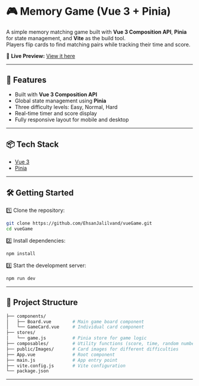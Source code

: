 
# 🎮 Memory Game (Vue 3 + Pinia)

A simple memory matching game built with **Vue 3 Composition API**, **Pinia** for state management, and **Vite** as the build tool.  
Players flip cards to find matching pairs while tracking their time and score.

🎨 **Live Preview:** [View it here](https://ehsanjalilvand.dev/#projects)

---

## 🚀 Features

- Built with **Vue 3 Composition API**
- Global state management using **Pinia**
- Three difficulty levels: Easy, Normal, Hard
- Real-time timer and score display
- Fully responsive layout for mobile and desktop

---

## 📦 Tech Stack

- [Vue 3](https://vuejs.org/)
- [Pinia](https://pinia.vuejs.org/)

---

## 🛠️ Getting Started

1️⃣ Clone the repository:

```bash
git clone https://github.com/EhsanJalilvand/vueGame.git
cd vueGame
```

2️⃣ Install dependencies:

```bash
npm install
```

3️⃣ Start the development server:

```bash
npm run dev
```

---

## 📂 Project Structure

```bash
├── components/
│   ├── Board.vue        # Main game board component
│   └── GameCard.vue     # Individual card component
├── stores/
│   └── game.js          # Pinia store for game logic
├── composables/         # Utility functions (score, time, random number)
├── public/Images/       # Card images for different difficulties
├── App.vue              # Root component
├── main.js              # App entry point
├── vite.config.js       # Vite configuration
└── package.json
```

---

